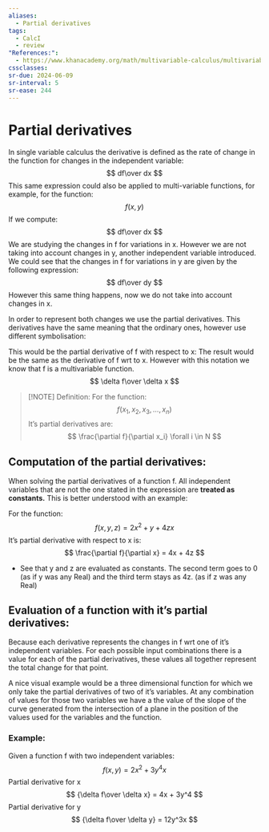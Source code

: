 ```yaml
---
aliases:
  - Partial derivatives
tags:
  - CalcI
  - review
"References:":
  - https://www.khanacademy.org/math/multivariable-calculus/multivariable-derivatives/partial-derivative-and-gradient-articles/a/introduction-to-partial-derivatives
cssclasses:
sr-due: 2024-06-09
sr-interval: 5
sr-ease: 244
---
```

# Partial derivatives
In single variable calculus the derivative is defined as the rate of change in the function for changes in the independent variable: 
$$
df\over dx
$$
This same expression could also be applied to multi-variable functions, for example, for the function: 
$$
f(x,y)
$$
If we compute: 
$$
df\over dx
$$
We are studying the changes in f for variations in x. However we are not taking into account changes in y, another independent variable introduced. We could see that the changes in f for variations in y are given by the following expression: 
$$
df\over dy
$$
However this same thing happens, now we do not take into account changes in x.

In order to represent both changes we use the partial derivatives.
This derivatives have the same meaning that the ordinary ones, however use different symbolisation:

This would be the partial derivative of f with respect to x: The result would be the same as the derivative of f wrt to x. However with this notation we know that f is a multivariable function.
$$
\delta f\over \delta x
$$

> [!NOTE] Definition:
> For the function: 
> $$
> f(x_1,x_2,x_3,...,x_n)
> $$
> It’s partial derivatives are: 
> $$
> \frac{\partial f}{\partial x_i} \forall i \in N
> $$
> 

## Computation of the partial derivatives: 

When solving the partial derivatives of a function f. All independent variables that are not the one stated in the expression are **treated as constants.** This is better understood with an example: 

For the function: 
$$
f(x,y,z) = 2x^2 + y + 4zx
$$
It’s partial derivative with respect to x is:
$$
\frac{\partial f}{\partial x} = 4x + 4z
$$
+ See that y and z are evaluated as constants. The second term goes to 0 (as if y was any Real) and the third term stays as 4z. (as if z was any Real)

## Evaluation of a function with it’s partial derivatives: 

Because each derivative represents the changes in f wrt one of it’s independent variables. For each possible input combinations there is a value for each of the partial derivatives, these values all together represent the total change for that point.

A nice visual example would be  a three dimensional function for which we only take the partial derivatives of two of it’s variables. 
At any combination of values for those two variables we have a the value of the slope of the curve generated from the intersection of a plane in the position of the values used for the variables and the function. 


### Example: 
Given a function f with two independent variables:
$$
f(x,y) = 2x^2 + 3y^4x 
$$
Partial derivative for x
$$
{\delta f\over \delta x} = 4x + 3y^4 
$$
Partial derivative for y
$$
{\delta f\over \delta y} = 12y^3x
$$